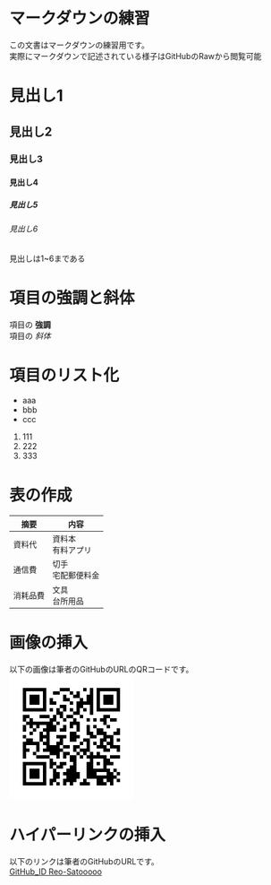 # マークダウンの練習
この文書はマークダウンの練習用です。  
実際にマークダウンで記述されている様子はGitHubのRawから閲覧可能

# 見出し1
## 見出し2
### 見出し3
#### 見出し4
##### 見出し5
###### 見出し6
見出しは1~6まである

# 項目の強調と斜体
項目の **強調**  
項目の *斜体*

# 項目のリスト化
* aaa
* bbb
* ccc
1. 111
2. 222
3. 333

# 表の作成
|摘要 |内容
|--|--
|資料代 |資料本<br>有料アプリ
|通信費 |切手<br>宅配郵便料金
|消耗品費 |文具<br>台所用品

# 画像の挿入
以下の画像は筆者のGitHubのURLのQRコードです。
![img](GitHub_QR.png)

# ハイパーリンクの挿入
以下のリンクは筆者のGitHubのURLです。  
[GitHub_ID Reo-Satooooo](https://github.com/Reo-Satooooo)
